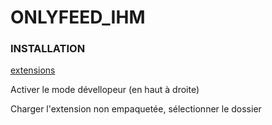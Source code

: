 # ONLYFEED_IHM

### INSTALLATION

[extensions](chrome://extensions/)

Activer le mode dévellopeur (en haut à droite)

Charger l'extension non empaquetée, sélectionner le dossier
